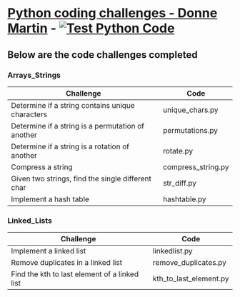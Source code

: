 # [Python coding challenges - Donne Martin](https://github.com/donnemartin/interactive-coding-challenges) - [![Test Python Code](https://github.com/krishnamohan-seelam/coding_challenges/actions/workflows/test.yml/badge.svg)](https://github.com/krishnamohan-seelam/coding_challenges/actions/workflows/test.yml)
## Below are the code challenges completed
### Arrays_Strings
|Challenge|Code|
|---|---|
|Determine if a string contains unique characters|unique_chars.py|  
|Determine if a string is a permutation of another|permutations.py|  
|Determine if a string is a rotation of another|rotate.py|  
|Compress a string|compress_string.py|  
|Given two strings, find the single different char|str_diff.py|  
|Implement a hash table|hashtable.py|  

### Linked_Lists
|Challenge|Code|
|---|---|
|Implement a linked list|linkedlist.py|  
|Remove duplicates in a linked list|remove_duplicates.py|
|Find the kth to last element of a linked list|kth_to_last_element.py| 



  